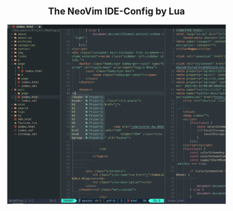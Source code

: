 ## <center>The NeoVim IDE-Config by Lua</center>

<center><img src="https://github.com/ChouYuduki/NeovimConfig-lua/blob/main/shortcut.png"></center>



